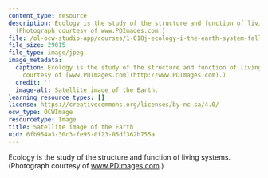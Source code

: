 ```yaml
---
content_type: resource
description: Ecology is the study of the structure and function of living systems.
  (Photograph courtesy of www.PDImages.com.)
file: /ol-ocw-studio-app/courses/1-018j-ecology-i-the-earth-system-fall-2009/6fb954a330c3fe950f2305df362b755a_1-018jf09.jpg
file_size: 29015
file_type: image/jpeg
image_metadata:
  caption: Ecology is the study of the structure and function of living systems. (Photograph
    courtesy of [www.PDImages.com](http://www.PDImages.com).)
  credit: ''
  image-alt: Satellite image of the Earth.
learning_resource_types: []
license: https://creativecommons.org/licenses/by-nc-sa/4.0/
ocw_type: OCWImage
resourcetype: Image
title: Satellite image of the Earth
uid: 6fb954a3-30c3-fe95-0f23-05df362b755a
---
```

Ecology is the study of the structure and function of living systems. (Photograph courtesy of www.PDImages.com.)